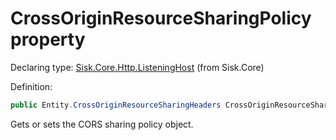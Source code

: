 <!--

Copyrights 2023 Sisk Framework - CypherPotato
Published under MIT license

!!! DO NOT EDIT THIS FILE !!!
This file was generated by a tool in the Sisk package. To edit the information in this documentation,
edit the XML documentation present in the Sisk source code.

-->


# CrossOriginResourceSharingPolicy property

Declaring type: [Sisk.Core.Http.ListeningHost](/read?q=/contents/spec/Sisk.Core.Http.ListeningHost.md) (from Sisk.Core)


Definition:

```cs
public Entity.CrossOriginResourceSharingHeaders CrossOriginResourceSharingPolicy { get; set; }
```

Gets or sets the CORS sharing policy object.

